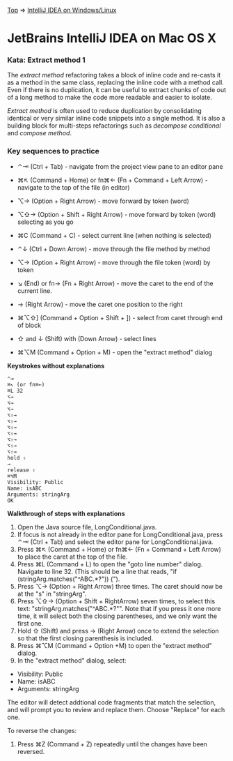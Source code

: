 [Top](README.md) => [IntelliJ IDEA on Windows/Linux](ij-osx.md)

# JetBrains IntelliJ IDEA on Mac OS X

### Kata: Extract method 1

The _extract method_ refactoring takes a block of inline code and re-casts it as a method in the same class, replacing the inline code with a method call. Even if there is no duplication, it can be useful to extract chunks of code out of a long method to make the code more readable and easier to isolate.

_Extract method_ is often used to reduce duplication by consolidating identical or very similar inline code snippets into a single method. It is also a building block for multi-steps refactorings such as _decompose conditional_ and _compose method_.

### Key sequences to practice

- ⌃⇥ (Ctrl + Tab) - navigate from the project view pane to an editor pane
- ⌘↖︎ (Command + Home) or fn⌘← (Fn + Command + Left Arrow) - navigate to the top of the file (in editor)
- ⌥→ (Option + Right Arrow) - move forward by token (word)
- ⌥⇧→ (Option + Shift + Right Arrow) - move forward by token (word) selecting as you go
- ⌘C (Command + C) - select current line (when nothing is selected)

- ⌃↓ (Ctrl + Down Arrow) - move through the file method by method
- ⌥→ (Option + Right Arrow) - move through the file token (word) by token
- ↘︎ (End) or fn→ (Fn + Right Arrow) - move the caret to the end of the current line.
- → (Right Arrow) - move the caret one position to the right
- ⌘⌥⇧] (Command + Option + Shift + ]) - select from caret through end of block
- ⇧ and ↓ (Shift) with (Down Arrow) - select lines
- ⌘⌥M (Command + Option + M) - open the "extract method" dialog

**Keystrokes without explanations**

```
⌃⇥
⌘↖︎ (or fn⌘←)
⌘L 32
⌥→
⌥→
⌥→
⌥⇧→
⌥⇧→
⌥⇧→
⌥⇧→
⌥⇧→
⌥⇧→
⌥⇧→
hold ⇧
→
release ⇧
⌘⌥M
Visibility: Public
Name: isABC
Arguments: stringArg
OK
```


**Walkthrough of steps with explanations**

1. Open the Java source file, LongConditional.java.
1. If focus is not already in the editor pane for LongConditional.java, press ⌃⇥ (Ctrl + Tab) and select the editor pane for LongConditional.java.
1. Press ⌘↖︎ (Command + Home) or fn⌘← (Fn + Command + Left Arrow) to place the caret at the top of the file.
1. Press ⌘L (Command + L) to open the "goto line number" dialog. Navigate to line 32. (This should be a line that reads, "if (stringArg.matches("^ABC.\*?")) {").
1. Press ⌥→ (Option + Right Arrow) three times.  The caret should now be at the "s" in "stringArg".
1. Press ⌥⇧→ (Option + Shift + RightArrow) seven times, to select this text: "stringArg.matches("^ABC.*?"".  Note that if you press it one more time, it will select both the closing parentheses, and we only want the first one.
1. Hold ⇧ (Shift) and press → (Right Arrow) once to extend the selection so that the first closing parenthesis is included.
1. Press ⌘⌥M (Command + Option +M) to open the "extract method" dialog.
1. In the "extract method" dialog, select:
- Visibility: Public
- Name: isABC
- Arguments: stringArg

The editor will detect addtional code fragments that match the selection, and will prompt you to review and replace them. Choose "Replace" for each one.

To reverse the changes:

1. Press ⌘Z (Command + Z) repeatedly until the changes have been reversed.






